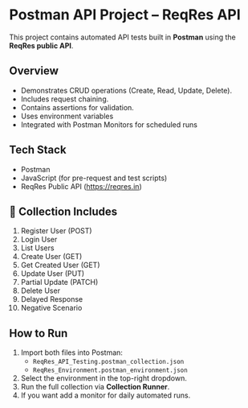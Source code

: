 # Postman API Project – ReqRes API

This project contains automated API tests built in **Postman** using the **ReqRes public API**.

## Overview
- Demonstrates CRUD operations (Create, Read, Update, Delete).
- Includes request chaining.
- Contains assertions for validation.
- Uses environment variables
- Integrated with Postman Monitors for scheduled runs

## Tech Stack
- Postman
- JavaScript (for pre-request and test scripts)
- ReqRes Public API (https://reqres.in)

## 🧰 Collection Includes
1. Register User (POST)
2. Login User 
3. List Users  
4. Create User  (GET)
5. Get Created User  (GET)
6. Update User (PUT)  
7. Partial Update (PATCH)  
8. Delete User  
9. Delayed Response  
10. Negative Scenario

## How to Run
1. Import both files into Postman:
   - `ReqRes_API_Testing.postman_collection.json`
   - `ReqRes_Environment.postman_environment.json`
2. Select the environment in the top-right dropdown.
3. Run the full collection via **Collection Runner**.
4. If you want add a monitor for daily automated runs.
